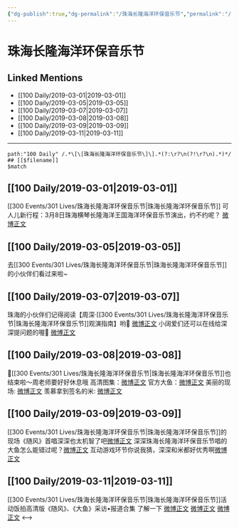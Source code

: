 ```yaml
---
{"dg-publish":true,"dg-permalink":"/珠海长隆海洋环保音乐节","permalink":"/珠海长隆海洋环保音乐节/","created":"2022-12-22T15:10:33.000+08:00","updated":"2023-01-04T13:40:28.007+08:00"}
---
```


# 珠海长隆海洋环保音乐节

## Linked Mentions
- [[100 Daily/2019-03-01\|2019-03-01]]
- [[100 Daily/2019-03-05\|2019-03-05]]
- [[100 Daily/2019-03-07\|2019-03-07]]
- [[100 Daily/2019-03-08\|2019-03-08]]
- [[100 Daily/2019-03-09\|2019-03-09]]
- [[100 Daily/2019-03-11\|2019-03-11]]


---

```expander
path:"100 Daily" /.*\[\[珠海长隆海洋环保音乐节\]\].*(?:\r?\n(?!\r?\n).*)*/
## [[$filename]]
$match
```
## [[100 Daily/2019-03-01\|2019-03-01]]
[[300 Events/301 Lives/珠海长隆海洋环保音乐节\|珠海长隆海洋环保音乐节]]
可人儿新行程：3月8日珠海横琴长隆海洋王国海洋环保音乐节演出，约不约呢？
[微博正文](https://m.weibo.cn/6466290670/4345039377881403)
## [[100 Daily/2019-03-05\|2019-03-05]]
去[[300 Events/301 Lives/珠海长隆海洋环保音乐节\|珠海长隆海洋环保音乐节]]的小伙伴们看过来啦~
[](https://m.weibo.cn/6466290670/4346605992016198)
## [[100 Daily/2019-03-07\|2019-03-07]]
珠海的小伙伴们记得阅读【周深·[[300 Events/301 Lives/珠海长隆海洋环保音乐节\|珠海长隆海洋环保音乐节]]观演指南】哟🐰
[微博正文](https://m.weibo.cn/6466290670/4347288614439152)
小阔爱们还可以在线给深深提问题的喔🙋
[微博正文](https://m.weibo.cn/6466290670/4347200685354468)
## [[100 Daily/2019-03-08\|2019-03-08]]
📢[[300 Events/301 Lives/珠海长隆海洋环保音乐节\|珠海长隆海洋环保音乐节]]也结束啦～周老师要好好休息哦
高清图集：[微博正文](https://m.weibo.cn/6466290670/4347650029878447)
官方大鱼：[微博正文](https://m.weibo.cn/6466290670/4347691494220236)
美丽的现场: [微博正文](https://m.weibo.cn/6466290670/4347533058521673)
羡慕拿到签名的米: [微博正文](https://m.weibo.cn/6466290670/4347557163552912)
## [[100 Daily/2019-03-09\|2019-03-09]]
[[300 Events/301 Lives/珠海长隆海洋环保音乐节\|珠海长隆海洋环保音乐节]]的现场《随风》首唱深深也太机智了吧[微博正文](https://m.weibo.cn/6466290670/4347733978304324)
深深珠海长隆海洋环保音乐节唱的大鱼怎么能错过呢？[微博正文](https://m.weibo.cn/6466290670/4347929169392604)
互动游戏环节你说我猜，深深和米都好优秀啊[微博正文](https://m.weibo.cn/6466290670/4347933400540366)

## [[100 Daily/2019-03-11\|2019-03-11]]
[[300 Events/301 Lives/珠海长隆海洋环保音乐节\|珠海长隆海洋环保音乐节]]活动饭拍高清版《随风》、《大鱼》采访•报道合集 了解一下
[微博正文](https://m.weibo.cn/6466290670/4348739612946948)
[微博正文](https://m.weibo.cn/6466290670/4348737620818308)
[微博正文](https://m.weibo.cn/6466290670/4348767250090729)
<-->